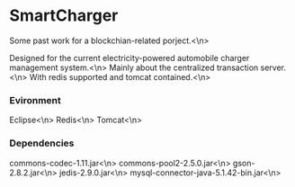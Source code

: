 # SmartCharger
Some past work for a blockchian-related porject.<\n>

Designed for the current electricity-powered automobile charger management system.<\n>
Mainly about the centralized transaction server.<\n>
With redis supported and tomcat contained.<\n>

### Evironment
Eclipse<\n>
Redis<\n>
Tomcat<\n>

### Dependencies
commons-codec-1.11.jar<\n>
commons-pool2-2.5.0.jar<\n>
gson-2.8.2.jar<\n>
jedis-2.9.0.jar<\n>
mysql-connector-java-5.1.42-bin.jar<\n>

